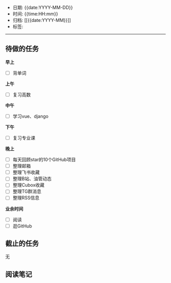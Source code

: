 - 日期: {{date:YYYY-MM-DD}}
- 时间: {{time:HH:mm}}
- 归档: [[{{date:YYYY-MM}}]]
- 标签: 
---

## 待做的任务

**早上**

- [ ] 背单词

**上午**

- [ ] 复习高数

**中午**

- [ ] 学习vue、django

**下午**

- [ ] 复习专业课

**晚上**

- [ ] 每天回顾star的10个GitHub项目
- [ ] 整理邮箱
- [ ] 整理飞书收藏
- [ ] 整理B站、油管动态
- [ ] 整理Cubox收藏
- [ ] 整理TG群消息
- [ ] 整理RSS信息

**业余时间**

- [ ] 阅读 
- [ ] 逛GitHub

## 截止的任务

无

## 阅读笔记




